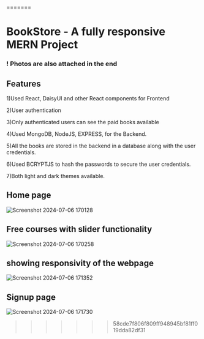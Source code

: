 
=======
# BookStore - A fully responsive MERN Project
### ! Photos are also attached in the end
## Features
1)Used React, DaisyUI and other React components for Frontend   

2)User authentication   

3)Only authenticated users can see the paid books available   

4)Used MongoDB, NodeJS, EXPRESS, for the Backend.  

5)All the books are stored in the backend in a database along with the user credentials.   

6)Used BCRYPTJS to hash the passwords to secure the user credentials.   

7)Both light and dark themes available.   



## Home page
![Screenshot 2024-07-06 170128](https://github.com/JayeshBhatnagar/BookStore/assets/98254503/62d186ad-9b96-4245-b708-ed1bc040978e)

## Free courses with slider functionality 
![Screenshot 2024-07-06 170258](https://github.com/JayeshBhatnagar/BookStore/assets/98254503/6dfd8774-23ca-4834-be21-50953db887fe)

## showing responsivity of the webpage
![Screenshot 2024-07-06 171352](https://github.com/JayeshBhatnagar/BookStore/assets/98254503/c18eb231-a470-4663-b0de-499e9225d84a)

## Signup page 
![Screenshot 2024-07-06 171730](https://github.com/JayeshBhatnagar/BookStore/assets/98254503/6839c6ad-218c-48d8-9f20-6e368a1d84fb)


>>>>>>> 58cde7f806f809ff948945bf81ff019dda82df31
